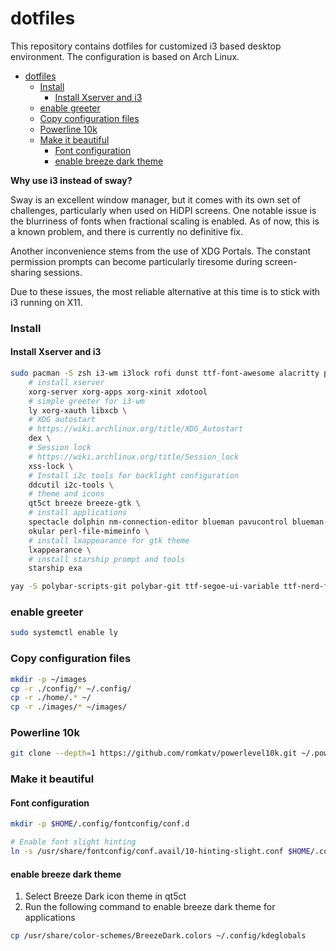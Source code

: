 # dotfiles

This repository contains dotfiles for customized i3 based desktop environment. The configuration is based on Arch Linux.

- [dotfiles](#dotfiles)
    - [Install](#install)
      - [Install Xserver and i3](#install-xserver-and-i3)
    - [enable greeter](#enable-greeter)
    - [Copy configuration files](#copy-configuration-files)
    - [Powerline 10k](#powerline-10k)
    - [Make it beautiful](#make-it-beautiful)
      - [Font configuration](#font-configuration)
      - [enable breeze dark theme](#enable-breeze-dark-theme)

**Why use i3 instead of sway?**

Sway is an excellent window manager, but it comes with its own set of challenges, particularly when used on HiDPI screens. One notable issue is the blurriness of fonts when fractional scaling is enabled. As of now, this is a known problem, and there is currently no definitive fix.

Another inconvenience stems from the use of XDG Portals. The constant permission prompts can become particularly tiresome during screen-sharing sessions.

Due to these issues, the most reliable alternative at this time is to stick with i3 running on X11.


### Install

#### Install Xserver and i3

```bash
sudo pacman -S zsh i3-wm i3lock rofi dunst ttf-font-awesome alacritty picom \
    # install xserver
    xorg-server xorg-apps xorg-xinit xdotool
    # simple greeter for i3-wm
    ly xorg-xauth libxcb \
    # XDG autostart
    # https://wiki.archlinux.org/title/XDG_Autostart
    dex \
    # Session lock
    # https://wiki.archlinux.org/title/Session_lock
    xss-lock \
    # Install i2c tools for backlight configuration
    ddcutil i2c-tools \
    # theme and icons
    qt5ct breeze breeze-gtk \
    # install applications
    spectacle dolphin nm-connection-editor blueman pavucontrol blueman-manager \
    okular perl-file-mimeinfo \
    # install lxappearance for gtk theme
    lxappearance \
    # install starship prompt and tools
    starship exa
```

```bash
yay -S polybar-scripts-git polybar-git ttf-segoe-ui-variable ttf-nerd-fonts-symbols-mono
```

### enable greeter

```bash
sudo systemctl enable ly
```

### Copy configuration files

```bash
mkdir -p ~/images
cp -r ./config/* ~/.config/
cp -r ./home/.* ~/
cp -r ./images/* ~/images/
```

### Powerline 10k

```bash
git clone --depth=1 https://github.com/romkatv/powerlevel10k.git ~/.powerlevel10k
```

### Make it beautiful

#### Font configuration

```bash
mkdir -p $HOME/.config/fontconfig/conf.d

# Enable font slight hinting
ln -s /usr/share/fontconfig/conf.avail/10-hinting-slight.conf $HOME/.config/fontconfig/conf.d
```

#### enable breeze dark theme

1. Select Breeze Dark icon theme in qt5ct
2. Run the following command to enable breeze dark theme for applications

```bash
cp /usr/share/color-schemes/BreezeDark.colors ~/.config/kdeglobals
```